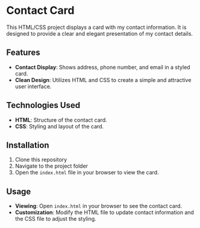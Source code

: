 # Contact Card

This HTML/CSS project displays a card with my contact information. It is designed to provide a clear and elegant presentation of my contact details.

## Features
- **Contact Display**: Shows address, phone number, and email in a styled card.
- **Clean Design**: Utilizes HTML and CSS to create a simple and attractive user interface.

## Technologies Used
- **HTML**: Structure of the contact card.
- **CSS**: Styling and layout of the card.

## Installation
1. Clone this repository
2. Navigate to the project folder
3. Open the `index.html` file in your browser to view the card.

## Usage
- **Viewing**: Open `index.html` in your browser to see the contact card.
- **Customization**: Modify the HTML file to update contact information and the CSS file to adjust the styling.
